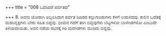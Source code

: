 +++
title = "008 ಒದರಿದರೆ ಪರ್ವತದ"

+++
8. ಅವನು ಜೋರಾಗಿ ಅಬ್ಬರಿಸಿದಾಗ  ಪರ್ವತ ಶಿಖರದ ಕಲ್ಲುಗುಂಡುಗಳು ಕೆಳಗೆ ಉರುಳಿದವು. ಕಾಲಿನ ಒದೆತಕ್ಕೆ ಮಹಾವೃಕ್ಷಗಳು ಬೇರು ಸಹಿತ ಬಿದ್ದವು. ಭೀಮನ ಗದೆಗೆ ತಾಗಿ ಬಿದ್ದವುಗಳು ಬೆಟ್ಟಗಳೋ ಬಾಳೆಗಿಡಗಳೋ ಎಂಬುದೇ ತಿಳಿಯದಾಯಿತು. ಅವನ ನಡೆಯ ರಭಸಕ್ಕೆ ಗಿರಿ ಮರಗಿಡಗಳು ಮುರಿದು ಬಿದ್ದವು.